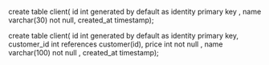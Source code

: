 create table client(
id int generated by default as identity primary key ,
name varchar(30) not null,
created_at timestamp);

create table client(
id int generated by default as identity primary key,
customer_id int references customer(id),
price int not null ,
name varchar(100) not null ,
created_at timestamp);